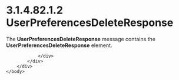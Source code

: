 <html dir="LTR" xmlns:mshelp="http://msdn.microsoft.com/mshelp" xmlns:ddue="http://ddue.schemas.microsoft.com/authoring/2003/5" xmlns:xlink="http://www.w3.org/1999/xlink" xmlns:tool="http://www.microsoft.com/tooltip">
    <head>
        <meta http-equiv="Content-Type" content="text/html; CHARSET=utf-8"></meta>
        <meta name="save" content="history"></meta>
        <title>3.1.4.82.1.2 UserPreferencesDeleteResponse</title>
        <xml>
            <mshelp:toctitle title="3.1.4.82.1.2 UserPreferencesDeleteResponse"></mshelp:toctitle>
            <mshelp:rltitle title="[MS-SSMDSWS-15]: UserPreferencesDeleteResponse"></mshelp:rltitle>
            <mshelp:keyword index="A" term="2ed03f8d-11b2-462a-887a-82fdd2a575c2"></mshelp:keyword>
            <mshelp:attr name="DCSext.ContentType" value="open specification"></mshelp:attr>
            <mshelp:attr name="AssetID" value="2ed03f8d-11b2-462a-887a-82fdd2a575c2"></mshelp:attr>
            <mshelp:attr name="TopicType" value="kbRef"></mshelp:attr>
            <mshelp:attr name="DCSext.Title" value="[MS-SSMDSWS-15]: UserPreferencesDeleteResponse" />
        </xml>
    </head>
    <body>
        <div id="header">
            <h1 class="heading">3.1.4.82.1.2 UserPreferencesDeleteResponse</h1>
        </div>
        <div id="mainSection">
            <div id="mainBody">
                <div id="allHistory" class="saveHistory"></div>
                <div id="sectionSection0" class="section" name="collapseableSection">
                    

<p>The <b>UserPreferencesDeleteResponse</b> message contains
the <b>UserPreferencesDeleteResponse</b> element.</p>


                </div>
            </div>
        </div>
    </body>
</html>
